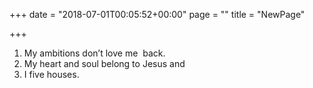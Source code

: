 +++
date = "2018-07-01T00:05:52+00:00"
page = ""
title = "NewPage"

+++
1. My ambitions don’t love me  back. 
2. My heart and soul belong to Jesus and 
3. I five houses. 